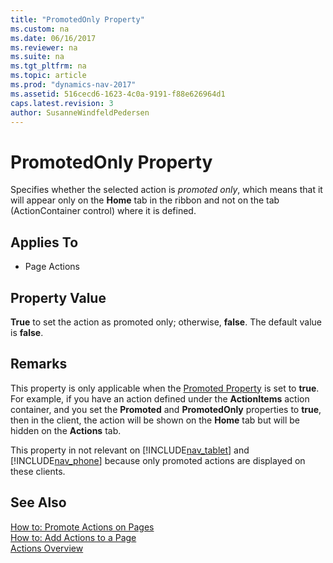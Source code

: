 ```yaml
---
title: "PromotedOnly Property"
ms.custom: na
ms.date: 06/16/2017
ms.reviewer: na
ms.suite: na
ms.tgt_pltfrm: na
ms.topic: article
ms.prod: "dynamics-nav-2017"
ms.assetid: 516cecd6-1623-4c0a-9191-f88e626964d1
caps.latest.revision: 3
author: SusanneWindfeldPedersen
---
```

# PromotedOnly Property
Specifies whether the selected action is *promoted only*, which means that it will appear only on the **Home** tab in the ribbon and not on the tab (ActionContainer control) where it is defined.  
  
## Applies To  
  
-   Page Actions  
  
## Property Value  
 **True** to set the action as promoted only; otherwise, **false**. The default value is **false**.  
  
## Remarks  
 This property is only applicable when the [Promoted Property](devenv-promoted-property.md) is set to **true**. For example, if you have an action defined under the **ActionItems** action container, and you set the **Promoted** and **PromotedOnly** properties to **true**, then in the client, the action will be shown on the **Home** tab but will be hidden on the **Actions** tab.  
  
 This property in not relevant on [!INCLUDE[nav_tablet](../includes/nav_tablet_md.md)] and [!INCLUDE[nav_phone](../includes/nav_phone_md.md)] because only promoted actions are displayed on these clients.  
  
## See Also  
 [How to: Promote Actions on Pages](../devenv-How-to-Promote-Actions-on-Pages.md)   
 [How to: Add Actions to a Page](../devenv-How-to-Add-Actions-to-a-Page.md)   
 [Actions Overview](../devenv-actions-overview.md)